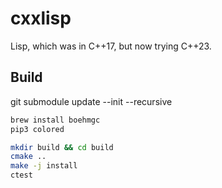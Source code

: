 # cxxlisp

Lisp, which was in C++17, but now trying C++23.

## Build

git submodule update --init --recursive

```sh
brew install boehmgc
pip3 colored
```

```sh
mkdir build && cd build
cmake ..
make -j install
ctest
```
